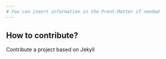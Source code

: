 ```yaml
---
# You can insert information in the Front-Matter if needed
---
```


## How to contribute?

Contribute a project based on Jekyll
